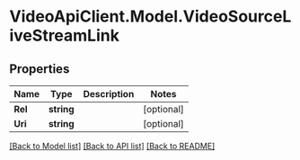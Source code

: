# VideoApiClient.Model.VideoSourceLiveStreamLink

## Properties

Name | Type | Description | Notes
------------ | ------------- | ------------- | -------------
**Rel** | **string** |  | [optional] 
**Uri** | **string** |  | [optional] 

[[Back to Model list]](../README.md#documentation-for-models) [[Back to API list]](../README.md#documentation-for-api-endpoints) [[Back to README]](../README.md)

